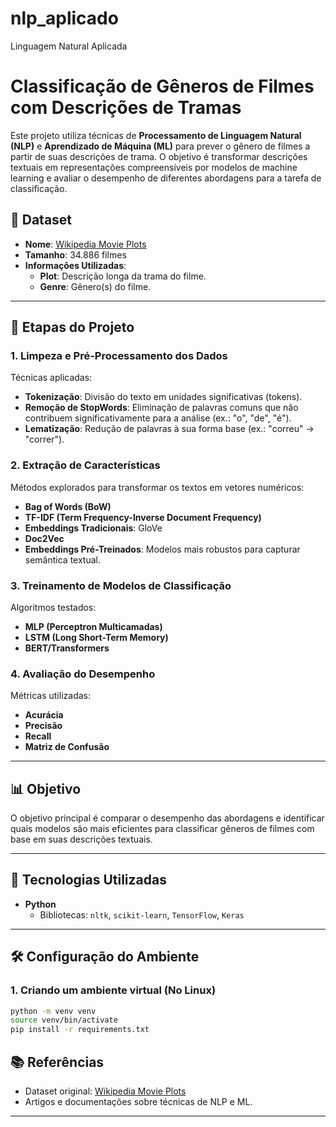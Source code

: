 # nlp_aplicado
Linguagem Natural Aplicada
# Classificação de Gêneros de Filmes com Descrições de Tramas  

Este projeto utiliza técnicas de **Processamento de Linguagem Natural (NLP)** e **Aprendizado de Máquina (ML)** para prever o gênero de filmes a partir de suas descrições de trama. O objetivo é transformar descrições textuais em representações compreensíveis por modelos de machine learning e avaliar o desempenho de diferentes abordagens para a tarefa de classificação.

## 📁 Dataset  
- **Nome**: [Wikipedia Movie Plots](https://www.kaggle.com/datasets/jrobischon/wikipedia-movie-plots/data)  
- **Tamanho**: 34.886 filmes  
- **Informações Utilizadas**:  
  - **Plot**: Descrição longa da trama do filme.  
  - **Genre**: Gênero(s) do filme.  

---

## 🚀 Etapas do Projeto  

### 1. **Limpeza e Pré-Processamento dos Dados**  
Técnicas aplicadas:  
- **Tokenização**: Divisão do texto em unidades significativas (tokens).  
- **Remoção de StopWords**: Eliminação de palavras comuns que não contribuem significativamente para a análise (ex.: "o", "de", "é").  
- **Lematização**: Redução de palavras à sua forma base (ex.: "correu" → "correr").  

### 2. **Extração de Características**  
Métodos explorados para transformar os textos em vetores numéricos:  
- **Bag of Words (BoW)**  
- **TF-IDF (Term Frequency-Inverse Document Frequency)**  
- **Embeddings Tradicionais**: GloVe  
- **Doc2Vec**  
- **Embeddings Pré-Treinados**: Modelos mais robustos para capturar semântica textual.  

### 3. **Treinamento de Modelos de Classificação**  
Algoritmos testados:  
- **MLP (Perceptron Multicamadas)**  
- **LSTM (Long Short-Term Memory)**  
- **BERT/Transformers**  

### 4. **Avaliação do Desempenho**  
Métricas utilizadas:  
- **Acurácia**  
- **Precisão**  
- **Recall**  
- **Matriz de Confusão**  

---

## 📊 Objetivo  
O objetivo principal é comparar o desempenho das abordagens e identificar quais modelos são mais eficientes para classificar gêneros de filmes com base em suas descrições textuais.  

---

## 🔧 Tecnologias Utilizadas  
- **Python**  
  - Bibliotecas: `nltk`, `scikit-learn`, `TensorFlow`, `Keras`

---

## 🛠️ Configuração do Ambiente  

### 1. Criando um ambiente virtual  (No Linux) 
```bash
python -m venv venv
source venv/bin/activate
pip install -r requirements.txt
```

## 📚 Referências  
- Dataset original: [Wikipedia Movie Plots](https://www.kaggle.com/datasets/jrobischon/wikipedia-movie-plots/data)  
- Artigos e documentações sobre técnicas de NLP e ML.  

---

